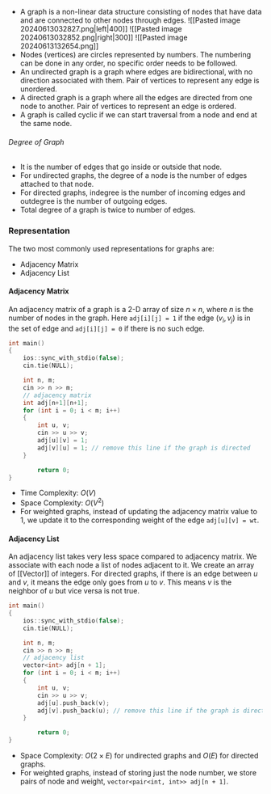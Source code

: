 - A graph is a non-linear data structure consisting of nodes that have data and are connected to other nodes through edges.
![[Pasted image 20240613032827.png|left|400]]          ![[Pasted image 20240613032852.png|right|300]]          ![[Pasted image 20240613132654.png]]
- Nodes (vertices) are circles represented by numbers. The numbering can be done in any order, no specific order needs to be followed.
- An undirected graph is a graph where edges are bidirectional, with no direction associated with them. Pair of vertices to represent any edge is unordered.
- A directed graph is a graph where all the edges are directed from one node to another. Pair of vertices to represent an edge is ordered.
- A graph is called cyclic if we can start traversal from a node and end at the same node.
###### Degree of Graph
- It is the number of edges that go inside or outside that node.
- For undirected graphs, the degree of a node is the number of edges attached to that node.
- For directed graphs, indegree is the number of incoming edges and outdegree is the number of outgoing edges.
- Total degree of a graph is twice to number of edges.
### Representation
The two most commonly used representations for graphs are:
- Adjacency Matrix
- Adjacency List
#### Adjacency Matrix
An adjacency matrix of a graph is a 2-D array of size $n\times n$, where $n$ is the number of nodes in the graph. Here `adj[i][j] = 1` if the edge $(v_{i},v_{j})$ is in the set of edge and `adj[i][j] = 0` if there is no such edge.
```cpp
int main()
{
	ios::sync_with_stdio(false);
	cin.tie(NULL);

	int n, m;
	cin >> n >> m;
	// adjacency matrix
	int adj[n+1][n+1];
	for (int i = 0; i < m; i++)
	{
		int u, v;
		cin >> u >> v;
		adj[u][v] = 1;
		adj[v][u] = 1; // remove this line if the graph is directed
	}

		return 0;
}
```
- Time Complexity: $O(V)$
- Space Complexity: $O(V^2)$
- For weighted graphs, instead of updating the adjacency matrix value to $1$, we update it to the corresponding weight of the edge `adj[u][v] = wt`.
#### Adjacency List
An adjacency list takes very less space compared to adjacency matrix. We associate with each node a list of nodes adjacent to it. We create an array of [[Vector]] of integers.
For directed graphs, if there is an edge between $u$ and $v$, it means the edge only goes from $u$ to $v$. This means $v$ is the neighbor of $u$ but vice versa is not true.
```cpp
int main()
{
	ios::sync_with_stdio(false);
	cin.tie(NULL);

	int n, m;
	cin >> n >> m;
	// adjacency list
	vector<int> adj[n + 1];
	for (int i = 0; i < m; i++)
	{
		int u, v;
		cin >> u >> v;
		adj[u].push_back(v);
		adj[v].push_back(u); // remove this line if the graph is directed
	}

		return 0;
}
```
- Space Complexity: $O(2\times E)$ for undirected graphs and $O(E)$ for directed graphs.
- For weighted graphs, instead of storing just the node number, we store pairs of node and weight, `vector<pair<int, int>> adj[n + 1]`.